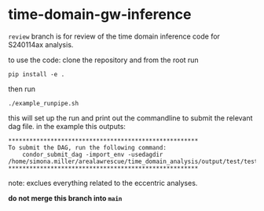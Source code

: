 # time-domain-gw-inference

`review` branch is for review of the time domain inference code for S240114ax analysis. 

to use the code: clone the repository and from the root run 
```
pip install -e .
```

then run 
```
./example_runpipe.sh
```
this will set up the run and print out the commandline to submit the relevant dag file. in the example this outputs: 
```
******************************************************
To submit the DAG, run the following command:
	condor_submit_dag -import_env -usedagdir /home/simona.miller/arealawrescue/time_domain_analysis/output/test/test.dag
******************************************************
```
 
note: exclues everything related to the eccentric analyses. 
 
**do not merge this branch into `main`**
